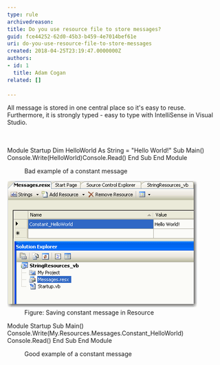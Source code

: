 ```yaml
---
type: rule
archivedreason: 
title: Do you use resource file to store messages?
guid: fce44252-62d0-45b3-b459-4e7014bef61e
uri: do-you-use-resource-file-to-store-messages
created: 2018-04-25T23:19:47.0000000Z
authors:
- id: 1
  title: Adam Cogan
related: []

---
```



All message is stored in one central place so it's easy to reuse. Furthermore, it is strongly typed - easy to type with IntelliSense in Visual Studio.<br>
<br><excerpt class='endintro'></excerpt><br>
<p class="ssw15-rteElement-CodeArea">Module Startup Dim HelloWorld As String = "Hello World!" Sub Main() Console.Write(HelloWorld)Console.Read() End Sub End Module</p><dd class="ssw15-rteElement-FigureBad">Bad example of a constant message</dd><dl class="goodImage"><dt> <img src="BetterCode_ConstantMessages.gif" alt="BetterCode_ConstantMessages.gif" /></dt><dd>Figure: Saving constant message in Resource</dd></dl> 
<p class="ssw15-rteElement-CodeArea">Module Startup Sub Main() Console.Write(My.Resources.Messages.Constant_HelloWorld) Console.Read() End Sub End Module</p><dd class="ssw15-rteElement-FigureGood">Good example of a constant message <br></dd><p>​<br></p>


